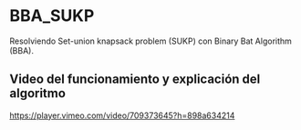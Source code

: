 # BBA_SUKP
Resolviendo Set-union knapsack problem (SUKP) con Binary Bat Algorithm (BBA).

## Video del funcionamiento y explicación del algoritmo
https://player.vimeo.com/video/709373645?h=898a634214
